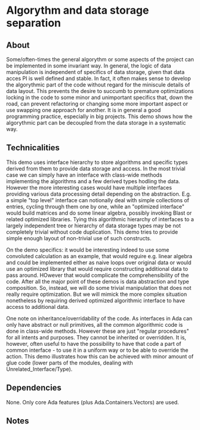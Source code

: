 # Algorythm and data storage separation

## About
Some/often-times the general algorythm or some aspects of the project
can be implemented in some invariant way. In general, the logic of data manipulation is
independent of specifics of data storage, given that data acces PI is well defined and stable.
In fact, it often makes sense to develop the algorythmic part of the code without regard for
the miniscule details of data layout. This prevents the desire to succumb to premature
optimizations locking in the code to some minor and unimportant specifics that, down the road,
can prevent refactoring or changing some more important aspect or use swapping one approach
for another. It is in general a good programming practice, especially in big projects.
This demo shows how the algorythmic part can be decoupled from the data storage in a systematic way.

## Technicalities
This demo uses interface hierarchy to store algorithms and specific types derived from them
to provide data storage and access. In the most trivial case we can simply have an interface
with class-wide methods implementing the algorithms and a few derived types hodling the data.
However the more interesting cases would have multiple interfaces providing various data
processing detail depending on the abstraction. E.g. a simple "top level"  interface can
notionally deal with simple collections of entries, cycling through them one by one,
while an "optimized interface" would build matrices and do some linear algebra, possibly
invoking Blast or related optimized libraries. Tying this algorithmic hierarchy of interfaces
to a largely independent tree or hierarchy of data storage types may be not completely trivial
without code duplication. This demo tries to provide simple enough layout of non-trivial
use of such constructs.

On the demo specifics: it would be interesting indeed to use some convoluted calculation
as an example, that would reguire e.g. linear algebra and could be implemented either
as naive loops over original data or would use an optimized library that would require constructing
additional data to pass around. HOwever that would complicate the comprehensibility of the code.
After all the major point of these demos is data abstraction and type composition.
So, instead, we will do some trivial manipulation that does not really require optimization.
But we will mimick the more complex situation nonetheless by requiring derived optimized
algorithmic interface to have access to additional data.

One note on inheritance/overridability of the code. As interfaces in Ada can only have abstract or null primitives, all the common algorithmic code is done in class-wide methods. However these are just "regular procedures" for all intents and purposes. They cannot be inherited or overridden. It is, however, often useful to have the possibility to have that code a part of common interface - to use it in a uniform way or to be able to override the action. This demo illustrates how this can be achieved with minor amount of glue code (lower parts of the modules, dealing with Unrelated_Interface/Type).


## Dependencies
None. Only core Ada features (plus Ada.Containers.Vectors) are used.

## Notes
